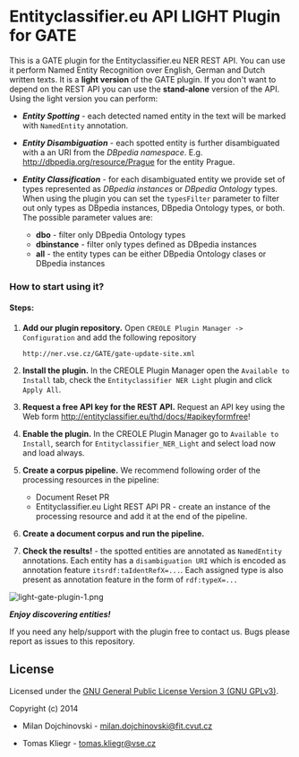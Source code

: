 # Entityclassifier.eu API LIGHT Plugin for GATE #

This is a GATE plugin for the Entityclassifier.eu NER REST API. You can use it perform Named Entity Recognition over English, German and Dutch written texts. It is a **light version** of the GATE plugin. If you don't want to depend on the REST API you can use the **stand-alone** version of the API. Using the light version you can perform:

* ***Entity Spotting*** - each detected named entity in the text will be marked with ```NamedEntity``` annotation.

* ***Entity Disambiguation*** - each spotted entity is further disambiguated with a an URI from the *DBpedia namespace*. E.g. http://dbpedia.org/resource/Prague for the entity Prague.

* ***Entity Classification*** - for each disambiguated entity we provide set of types represented as *DBpedia instances* or *DBpedia Ontology* types. When using the plugin you can set the ```typesFilter``` parameter to filter out only types as DBpedia instances, DBpedia Ontology types, or both. The possible parameter values are:
    * **dbo** - filter only DBpedia Ontology types
    * **dbinstance** - filter only types defined as DBpedia instances
    * **all** - the entity types can be either DBpedia Ontology clases or DBpedia instances


### How to start using it? ###

#### Steps: ####
1. **Add our plugin repository.** Open ```CREOLE Plugin Manager -> Configuration``` and add the following repository

    ```
    http://ner.vse.cz/GATE/gate-update-site.xml
    ```

2. **Install the plugin.**  In the CREOLE Plugin Manager open the ```Available to Install``` tab, check the ```Entityclassifier NER Light``` plugin and click ```Apply All```.

3. **Request a free API key for the REST API.** Request an API key using the Web form http://entityclassifier.eu/thd/docs/#apikeyformfree!

4. **Enable the plugin.** In the CREOLE Plugin Manager go to ```Available to Install```, search for ```Entityclassifier_NER_Light``` and select load now and load always.

5. **Create a corpus pipeline.** We recommend following order of the processing resources in the pipeline:

    * Document Reset PR
    * Entityclassifier.eu Light REST API PR - create an instance of the processing resource and add it at the end of the pipeline.

6. **Create a document corpus and run the pipeline.**

7. **Check the results!** - the spotted entities are annotated as ```NamedEntity``` annotations. Each entity has a ```disambiguation URI``` which is encoded as annotation feature ```itsrdf:taIdentRefX=...```. Each assigned type is also present as annotation feature in the form of ```rdf:typeX=...```

![light-gate-plugin-1.png](https://bitbucket.org/repo/M6EXM6/images/1690205146-light-gate-plugin-1.png)

***Enjoy discovering entities!***



If you need any help/support with the plugin free to contact us. Bugs please report as issues to this repository.

License
------

Licensed under the [GNU General Public License Version 3 (GNU GPLv3)](http://www.gnu.org/licenses/gpl.html).

Copyright (c) 2014

* Milan Dojchinovski - <milan.dojchinovski@fit.cvut.cz>

* Tomas Kliegr - <tomas.kliegr@vse.cz>